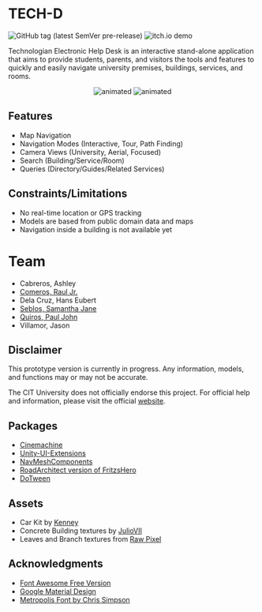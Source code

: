 # TECH-D

![GitHub tag (latest SemVer pre-release)](https://img.shields.io/github/v/tag/noice-noise/TECH-D?include_prereleases&sort=semver&style=flat-square)
![itch.io demo](https://img.shields.io/badge/demo-ready-birghtgreen)

Technologian Electronic Help Desk is an interactive stand-alone application that aims to provide students, parents, and visitors the tools and features to quickly and easily navigate university premises, buildings, services, and rooms.


<p align="center">
  <img src="/Media/demo-1.gif" alt="animated" />
  <img src="/Media/demo-2.gif" alt="animated" />
</p>

## Features

- Map Navigation
- Navigation Modes (Interactive, Tour, Path Finding)
- Camera Views (University, Aerial, Focused)
- Search (Building/Service/Room)
- Queries (Directory/Guides/Related Services)


## Constraints/Limitations

- No real-time location or GPS tracking
- Models are based from public domain data and maps
- Navigation inside a building is not available yet


# Team

- Cabreros, Ashley
- [Comeros, Raul Jr.](https://github.com/noice-noise)
- Dela Cruz, Hans Eubert
- [Seblos, Samantha Jane](https://github.com/SammyJaneBS)
- [Quiros, Paul John](https://github.com/Apoool)
- Villamor, Jason


## Disclaimer

This prototype version is currently in progress. Any information, models, and functions may or may not be accurate. 

The CIT University does not officially endorse this project. For official help and information, please visit the official [website](https://cit.edu/).


## Packages

- [Cinemachine](https://unity.com/unity/features/editor/art-and-design/cinemachine)
- [Unity-UI-Extensions](https://bitbucket.org/UnityUIExtensions/unity-ui-extensions/wiki/Home)
- [NavMeshComponents](https://github.com/Unity-Technologies/NavMeshComponents)
- [RoadArchitect version of FritzsHero](https://github.com/FritzsHero/RoadArchitect/projects/1)
- [DoTween](http://dotween.demigiant.com/)


## Assets

- Car Kit by [Kenney](https://www.kenney.nl)
- Concrete Building textures by [JulioVII](https://itch.io/profile/juliovii)
- Leaves and Branch textures from [Raw Pixel](https://www.rawpixel.com/)


## Acknowledgments

- [Font Awesome Free Version](https://fontawesome.com)
- [Google Material Design](https://material.io/tools/icons/?style=baseline)
- [Metropolis Font by Chris Simpson](https://fontsarena.com/metropolis-by-chris-simpson/)
